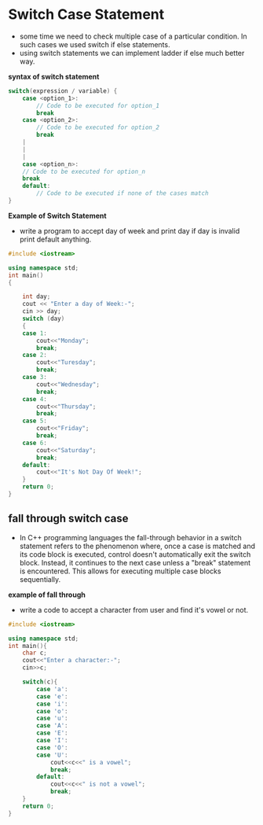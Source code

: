 # Switch Case Statement

* some time we need to check multiple case of a particular condition. In such cases we used switch if else statements.
* using switch statements we can implement ladder if else much better way.

**syntax of switch statement**
```cpp
switch(expression / variable) {
    case <option_1>:
        // Code to be executed for option_1
        break
    case <option_2>:
        // Code to be executed for option_2
        break
    |
    |
    |
    case <option_n>:
    // Code to be executed for option_n
    break
    default:
        // Code to be executed if none of the cases match
}
```

**Example of Switch Statement**
* write a program to accept day of week and print day if day is invalid print default anything.

```c++
#include <iostream>

using namespace std;
int main()
{

    int day;
    cout << "Enter a day of Week:-";
    cin >> day;
    switch (day)
    {
    case 1:
        cout<<"Monday";
        break;
    case 2:
        cout<<"Turesday";
        break;
    case 3:
        cout<<"Wednesday";
        break;
    case 4:
        cout<<"Thursday";
        break;
    case 5:
        cout<<"Friday";
        break;
    case 6:
        cout<<"Saturday";
        break;
    default:
        cout<<"It's Not Day Of Week!";
    }
    return 0;
}
```

## fall through switch case
* In C++ programming languages the fall-through behavior in a switch statement refers to the phenomenon where, once a case is matched and its code block is executed, control doesn't automatically exit the switch block. Instead, it continues to the next case unless a "break" statement is encountered. This allows for executing multiple case blocks sequentially.

**example of fall through**
* write a code to accept a character from user and find it's vowel or not.

```cpp
#include <iostream>

using namespace std;
int main(){
    char c;
    cout<<"Enter a character:-";
    cin>>c;

    switch(c){
        case 'a':
        case 'e':
        case 'i':
        case 'o':
        case 'u':
        case 'A':
        case 'E':
        case 'I':
        case 'O':
        case 'U':
            cout<<c<<" is a vowel";
            break;
        default:
            cout<<c<<" is not a vowel";
            break;
    }
    return 0;
}
```